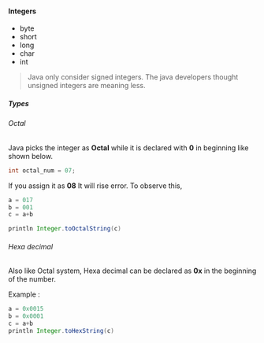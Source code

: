 #### Integers

- byte
- short
- long
- char
- int

> Java only consider signed integers. The java developers thought unsigned integers are meaning less.

##### Types

###### Octal

Java picks the integer as **Octal** while it is declared with **0** in beginning like shown below.

```groovy
int octal_num = 07;
```

If you assign it as **08** It will rise error. To observe this,

```groovy
a = 017
b = 001
c = a+b

println Integer.toOctalString(c)
```

###### Hexa decimal

Also like Octal system, Hexa decimal can be declared as **0x** in the beginning of the number.

Example :

```groovy
a = 0x0015
b = 0x0001
c = a+b
println Integer.toHexString(c)
```
